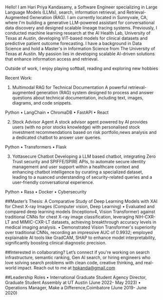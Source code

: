 

Hello! I am Hari Priya Kandasamy, a Software Engineer specializing in Large Language Models (LLMs), search, information retrieval, and Retrieval-Augmented Generation (RAG). I am currently located in Sunnyvale, CA, where I'm building a generative LLM-powered assistant for conversational data discovery and designed scalable lineage tracing systems. Previously, I conducted machine learning research at the AI Health Lab, University of Texas at Austin, developing ViT-based models for clinical datasets and predictive patient outcome forecasting. I have a background in Data Science and hold a Master's in Information Science from The University of Texas at Austin. My passion lies in developing scalable AI-driven solutions that enhance information access and retrieval.

Outside of work, I enjoy playing softball, reading and exploring new hobbies

Recent Work:

01. Multimodal RAG for Technical Documentation
A powerful retrieval-augmented generation (RAG) system designed to process and answer questions about technical documentation, including text, images, diagrams, and code snippets.

Python • LangChain • ChromaDB • FastAPI • React

02. Stock Advisor Agent
A stock advisor agent powered by AI provides users (with no prior stocks knowledge) with personalised stock investment recommendations based on risk portfolio,news analysis and a dedicated chatbot to answer user queries.

Python • Transformers • Flask

03. Yottasecure Chatbot
Developing a LLM based chatbot, integrating Zero Trust security and SPIFFE/SPIRE APIs, to automate secure
identity management and user support within a healthcare context and enhancing chatbot intelligence by curating a specialized dataset, leading to a nuanced understanding of security-related queries and a user-friendly conversational experience.

Python • Rasa • Docker • Cybersecurity 

##Master’s Thesis: A Comparative Study of Deep Learning Models with XAI for Chest X-ray Images (Computer vision, Deep Learning)
  • Evaluated and compared deep learning models (Inceptionv4, Vision Transformer) against traditional CNNs for chest X-ray image
  classification, leveraging NIH-CXR-LT and MIMIC-CXR-LT datasets, achieving breakthrough accuracy levels in medical imaging analysis.
  • Demonstrated Vision Transformer's superiority over traditional CNNs, recording an impressive AUC of 0.9932; employed explainable AI
  tools like GradCAM, SHAP to enhance model interpretability, significantly boosting clinical diagnostic precision.

##Interested in collaborating?
Let’s connect if you're working on search infrastructure, semantic ranking, Gen AI search, or hiring engineers who love solving search problems with clean code, creative thinking, and real-world impact. Reach out to me at hpkanda@gmail.com

##Leadership Roles
• International Graduate Student Agency Director, Graduate Student Assembly at UT Austin (June 2022- May 2023)
• Operations Manager, Make a Difference,Coimbatore (June 2019- June 2020)
